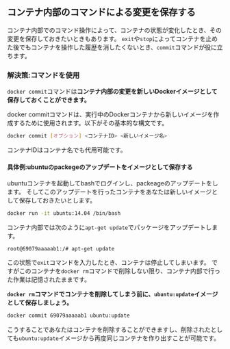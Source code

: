﻿


## コンテナ内部のコマンドによる変更を保存する


コンテナ内部でのコマンド操作によって、コンテナの状態が変化したとき、その変更を保存しておきたいときもあります。
`exit`や`stop`によってコンテナを止めた後でもコンテナを操作した履歴を消したくないとき、`commit`コマンドが役に立ちます。


### 解決策:コマンドを使用

`docker commit`コマンドは**コンテナ内部の変更を新しいDockerイメージとして保存しておくことができます。**

docker commitコマンドは、実行中のDockerコンテナから新しいイメージを作成するために使用されます。以下がその基本的な構文です。

```sh
docker commit [オプション] <コンテナID> <新しいイメージ名>
```

コンテナIDはコンテナ名でも代用可能です。


#### 具体例:ubuntuのpackegeのアップデートをイメージとして保存する

ubuntuコンテナを起動してbashでログインし、packeageのアップデートをします。
そしてこのアップデートを行ったコンテナをあなたは新しいイメージとして保存しておきたいとします。

```sh
docker run -it ubuntu:14.04 /bin/bash
```

コンテナ内部では次のように`apt-get update`でパッケージをアップデートします。

```
root@69079aaaaab1:/# apt-get update
```

この状態で`exit`コマンドを入力したとき、コンテナは停止してしまいます。
ですがこのコンテナを`docker rm`コマンドで削除しない限り、コンテナ内部で行った作業は記憶されたままです。

**`docker rm`コマンドでコンテナを削除してしまう前に、`ubuntu:update`イメージとして保存しましょう。**

```sh
docker commit 69079aaaaab1 ubuntu:update
```

こうすることであなたはコンテナを削除することができますし、削除されたとしても`ubuntu:update`イメージから再度同じコンテナを作り出すことが可能です。












